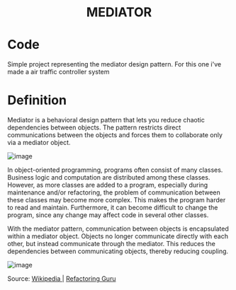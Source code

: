 <div align="center">
  <h1> MEDIATOR  </h1>
</div>

# Code

Simple project representing the mediator design pattern. For this one i've made a air traffic controller system

# Definition

Mediator is a behavioral design pattern that lets you reduce chaotic dependencies between objects. The pattern restricts direct communications between the objects and forces them to collaborate only via a mediator object.

![image](https://user-images.githubusercontent.com/40416044/153220139-83c66c7c-2d6e-4067-a326-10123ae23f14.png)

In object-oriented programming, programs often consist of many classes. Business logic and computation are distributed among these classes. However, as more classes are added to a program, especially during maintenance and/or refactoring, the problem of communication between these classes may become more complex. This makes the program harder to read and maintain. Furthermore, it can become difficult to change the program, since any change may affect code in several other classes.

With the mediator pattern, communication between objects is encapsulated within a mediator object. Objects no longer communicate directly with each other, but instead communicate through the mediator. This reduces the dependencies between communicating objects, thereby reducing coupling.

![image](https://user-images.githubusercontent.com/40416044/153220293-9b28770d-f6b5-4586-af03-213664ee9c07.png)


Source: <a href="https://en.wikipedia.org/wiki/Mediator_pattern"> Wikipedia </a> | <a href="https://refactoring.guru/design-patterns/mediator"> Refactoring Guru </a>
